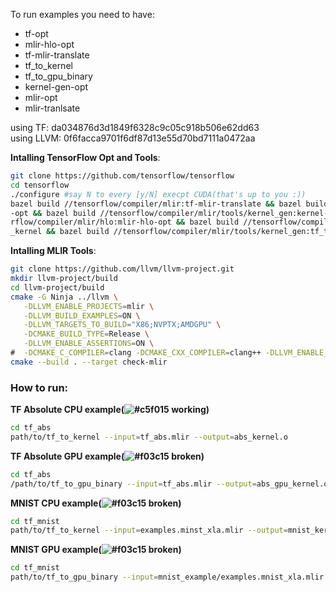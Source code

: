 To run examples you need to have:
- tf-opt
- mlir-hlo-opt
- tf-mlir-translate
- tf\_to\_kernel
- tf\_to\_gpu\_binary
- kernel-gen-opt
- mlir-opt
- mlir-tranlsate

using TF: da034876d3d1849f6328c9c05c918b506e62dd63\
using LLVM: 0f6facca9701f6df87d13e55d70bd7111a0472aa

**Intalling TensorFlow Opt and Tools**:
```sh
git clone https://github.com/tensorflow/tensorflow
cd tensorflow
./configure #say N to every [y/N] execpt CUDA(that's up to you :))
bazel build //tensorflow/compiler/mlir:tf-mlir-translate && bazel build //tensorflow/compiler/mlir:tf
-opt && bazel build //tensorflow/compiler/mlir/tools/kernel_gen:kernel-gen-opt && bazel build //tenso
rflow/compiler/mlir/hlo:mlir-hlo-opt && bazel build //tensorflow/compiler/mlir/tools/kernel_gen:tf_to
_kernel && bazel build //tensorflow/compiler/mlir/tools/kernel_gen:tf_to_gpu_binary
```
**Intalling MLIR Tools**:
```sh
git clone https://github.com/llvm/llvm-project.git
mkdir llvm-project/build
cd llvm-project/build
cmake -G Ninja ../llvm \
   -DLLVM_ENABLE_PROJECTS=mlir \
   -DLLVM_BUILD_EXAMPLES=ON \
   -DLLVM_TARGETS_TO_BUILD="X86;NVPTX;AMDGPU" \
   -DCMAKE_BUILD_TYPE=Release \
   -DLLVM_ENABLE_ASSERTIONS=ON \
#  -DCMAKE_C_COMPILER=clang -DCMAKE_CXX_COMPILER=clang++ -DLLVM_ENABLE_LLD=ON
cmake --build . --target check-mlir
```

### How to run:
**TF Absolute CPU example(![#c5f015](https://via.placeholder.com/15/c5f015/000000?text=+) working)**
```sh
cd tf_abs
path/to/tf_to_kernel --input=tf_abs.mlir --output=abs_kernel.o
```

**TF Absolute GPU example(![#f03c15](https://via.placeholder.com/15/f03c15/000000?text=+) broken)**
```sh
cd tf_abs
/path/to/tf_to_gpu_binary --input=tf_abs.mlir --output=abs_gpu_kernel.o
```

**MNIST CPU example(![#f03c15](https://via.placeholder.com/15/f03c15/000000?text=+) broken)**
```sh
cd tf_mnist
path/to/tf_to_kernel --input=examples.minst_xla.mlir --output=mnist_kernel.o
```

**MNIST GPU example(![#f03c15](https://via.placeholder.com/15/f03c15/000000?text=+) broken)**
```sh
cd tf_mnist
path/to/tf_to_gpu_binary --input=mnist_example/examples.mnist_xla.mlir --output=mnist_gpu_kernel.o
```
